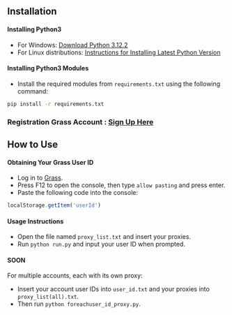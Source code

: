 ## Installation
#### Installing Python3
- For Windows: [Download Python 3.12.2](https://www.python.org/ftp/python/3.12.2/python-3.12.2-amd64.exe)
- For Linux distributions: [Instructions for Installing Latest Python Version](https://dev.to/ivayloiv/install-latest-python-version-on-any-linux-distro-5gc3)

#### Installing Python3 Modules
- Install the required modules from `requirements.txt` using the following command:
```bash
pip install -r requirements.txt
```

### Registration Grass Account : [Sign Up Here](https://app.getgrass.io/register?referralCode=gUus7rmtotluawp)

## How to Use
#### Obtaining Your Grass User ID
- Log in to [Grass](https://app.getgrass.io).
- Press F12 to open the console, then type `allow pasting` and press enter.
- Paste the following code into the console:
```javascript
localStorage.getItem('userId')
```

#### Usage Instructions
- Open the file named `proxy_list.txt` and insert your proxies.
- Run `python run.py` and input your user ID when prompted.


#### SOON
 
For multiple accounts, each with its own proxy:
  - Insert your account user IDs into `user_id.txt` and your proxies into `proxy_list(all).txt`.
  - Then run `python foreachuser_id_proxy.py`.
